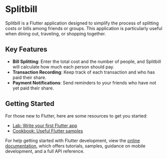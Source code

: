 # Splitbill

Splitbill is a Flutter application designed to simplify the process of splitting costs or bills among friends or groups. This application is particularly useful when dining out, traveling, or shopping together.

## Key Features

- **Bill Splitting**: Enter the total cost and the number of people, and Splitbill will calculate how much each person should pay.
- **Transaction Recording**: Keep track of each transaction and who has paid their share.
- **Payment Notifications**: Send reminders to your friends who have not yet paid their share.

## Getting Started

For those new to Flutter, here are some resources to get you started:

- [Lab: Write your first Flutter app](https://docs.flutter.dev/get-started/codelab)
- [Cookbook: Useful Flutter samples](https://docs.flutter.dev/cookbook)

For help getting started with Flutter development, view the [online documentation](https://docs.flutter.dev/), which offers tutorials, samples, guidance on mobile development, and a full API reference.
